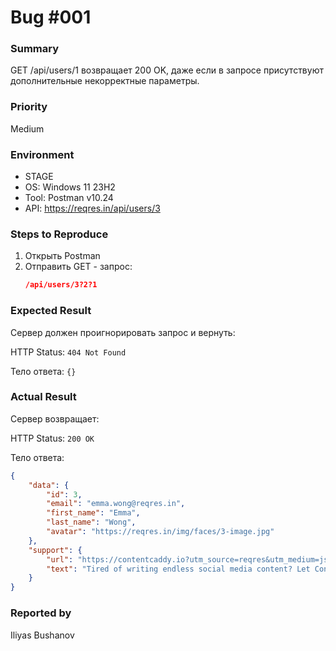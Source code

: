 # Bug #001
### Summary
GET /api/users/1 возвращает 200 OK, даже если в запросе присутствуют дополнительные некорректные параметры.

### Priority
Medium

### Environment
- STAGE
- OS: Windows 11 23H2
- Tool: Postman v10.24
- API: https://reqres.in/api/users/3

### Steps to Reproduce

1. Открыть Postman
2. Отправить GET - запрос: 
    ```json
    /api/users/3?2?1
    ```


### Expected Result
Сервер должен проигнорировать запрос и вернуть:

HTTP Status: `404 Not Found`

Тело ответа: `{}`

### Actual Result
Сервер возвращает:

HTTP Status: `200 OK`

Тело ответа: 
```json
{
    "data": {
        "id": 3,
        "email": "emma.wong@reqres.in",
        "first_name": "Emma",
        "last_name": "Wong",
        "avatar": "https://reqres.in/img/faces/3-image.jpg"
    },
    "support": {
        "url": "https://contentcaddy.io?utm_source=reqres&utm_medium=json&utm_campaign=referral",
        "text": "Tired of writing endless social media content? Let Content Caddy generate it for you."
    }
}
```

### Reported by
Iliyas Bushanov